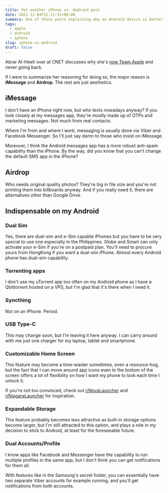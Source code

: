 ```yaml
---
title: Yet another iPhone vs. Android post
date: 2022-11-04T12:11:31+08:00
summary: One of those posts explaining why an Android device is better than the iPhone.
tags:
  - apple
  - android
  - iphone
slug: iphone-vs-android
draft: false
---
```


Abrar Al-Heeti over at CNET discusses why she's [now Team Apple](https://www.cnet.com/tech/mobile/im-now-team-apple-and-i-dont-think-ill-ever-go-back/) and never going back.

If I were to summarize her reasoning for doing so, the major reason is **iMessage** and **Airdrop**. The rest are just aesthetics.

## iMessage
I don't have an iPhone right now, but who texts nowadays anyway? If you look closely at my messages app, they're mostly made up of OTPs and marketing messages. Not much from real contacts.

Where I'm from and where I work, messaging is usually done via Viber and Facebook Messenger. So I'll just say damn to those who insist on iMessage.

Moreover, I think the Android messages app has a more robust anti-spam capability than the iPhone. By the way, did you know that you can't change the default SMS app in the iPhone?

## Airdrop
Who needs original quality photos? They're big in file size and you're not printing them into billboards anyway. And if you really need it, there are alternatives other than Google Drive.

## Indispensable on my Android
### Dual Sim
Yes, there are dual-sim and e-Sim capable iPhones but you have to be very special to use one especially in the Philippines. Globe and Smart can only activate your e-Sim if you're on a postpaid plan. You'll need to procure yours from HongKong if you want a dual-sim iPhone. Almost every Android phone has dual-sim capability.

### Torrenting apps
I don't use my uTorrent app too often on my Android phone as I have a Qbittorrent hosted on a VPS, but I'm glad that it's there when I need it.

### Syncthing
Not on an iPhone. Period.

### USB Type-C
This may change soon, but I'm leaving it here anyway. I can carry around with me just one charger for my laptop, tablet and smartphone.

### Customizable Home Screen
This feature may become a time-waster sometimes, even a resource-hog, but the fact that I can move around app icons even to the bottom of the screen offers a lot of flexibility on how I want my phone to look each time I unlock it.

If you're not too convinced, check out [r/NovaLauncher](https://www.reddit.com/r/NovaLauncher/) and [r/NiagaraLauncher](https://www.reddit.com/r/NiagaraLauncher/) for inspiration.

### Expandable Storage
This feature probably becomes less attractive as built-in storage options become larger, but I'm still attracted to this option, and plays a role in my decision to stick to Android, at least for the foreseeable future.

### Dual Accounts/Profile
I know apps like Facebook and Messenger have the capability to run multiple profiles in the same app, but I don't think you can get notifications for them all.

With features like in the Samsung's secret folder, you can essentially have two separate Viber accounts for example running, and you'll get notifications from both accounts.
